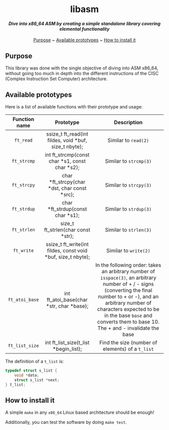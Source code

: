 <div align='center'>

# libasm
#### _Dive into x86_64 ASM by creating a simple standalone library covering elemental functionality_

[Purpose](#purpose) ~
[Available prototypes](#available-prototypes) ~
[How to install it](#how-to-install-it)

</div>

## Purpose
This library was done with the single objective of diving into ASM x86_64,
without going too much in depth into the different instructions of the
CISC (Complex Instruction Set Computer) architecture.

## Available prototypes
Here is a list of available functions with their prototype and usage:

| Function name     | Prototype                                                       | Description                                                                                                                                                                                                                                                                          |
| :---------------: | :-------------------------------------------------------------: | :----------------------------------------------------------------------------------------------------------------------------------------------------------------------------------------------------------------------------------------------------------------------------------: |
| `ft_read`         | ssize_t ft_read(int fildes, void *buf, size_t nbyte);           | Similar to `read(2)`                                                                                                                                                                                                                                                                 |
| `ft_strcmp`       | int ft_strcmp(const char *s1, const char *s2);                  | Similar to `strcmp(3)`                                                                                                                                                                                                                                                               |
| `ft_strcpy`       | char *ft_strcpy(char *dst, char const *src);                    | Similar to `strcpy(3)`                                                                                                                                                                                                                                                               |
| `ft_strdup`       | char *ft_strdup(const char *s1);                                | Similar to `strdup(3)`                                                                                                                                                                                                                                                               |
| `ft_strlen`       | size_t ft_strlen(char const *str);                              | Similar to `strlen(3)`                                                                                                                                                                                                                                                               |
| `ft_write`        | ssize_t ft_write(int fildes, const void *buf, size_t nbyte);    | Similar to `write(2)`                                                                                                                                                                                                                                                                |
| `ft_atoi_base`    | int ft_atoi_base(char *str, char *base);                        | In the following order: takes an arbitrary number of `isspace(3)`, an arbitrary number of + / - signs (converting the final number to + or -), and an arbitrary number of characters expected to be in the base `base` and converts them to base 10. The + and - invalidate the base |
| `ft_list_size`    | int ft_list_size(t_list *begin_list);                           | Find the size (number of elements) of a `t_list`                                                                                                                                                                                                                                     |

The definition of a `t_list` is:
```c
typedef struct s_list {
    void *data;
    struct s_list *next;
} t_list;
```

## How to install it
A simple `make` in any `x86_64` Linux based architecture should be enough!

Additionally, you can test the software by doing `make test`.
